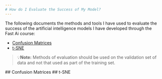 ```yaml
---
# How do I Evaluate the Success of My Model? 
---
```


The following documents the methods and tools I have used to evaluate the success of the artificial intelligence models I have developed through the Fast Ai course:
- [Confusion Matrices](#confusion)
- [t-SNE](#tsne)

>💡**Note:** Methods of evaluation should be used on the validation set of data and not that used as part of the training set. 
<a id='confusion'>
## Confusion Matrices
</a>
<a id='t-SNE'>
## t-SNE
<a id='t-SNE'>
